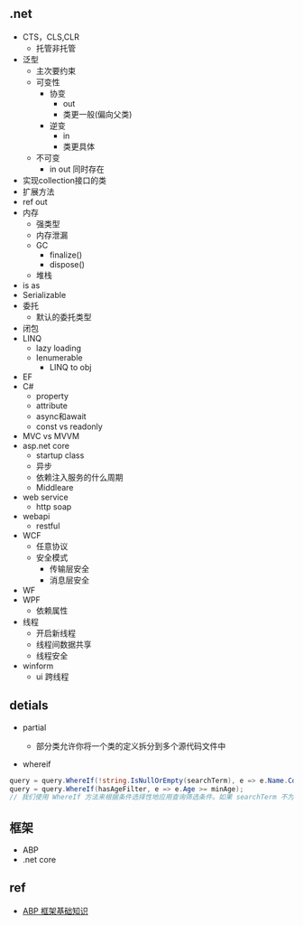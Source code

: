 ## .net

+ CTS，CLS,CLR
   - 托管非托管
+ 泛型
   - 主次要约束
   - 可变性
        + 协变
            - out
            - 类更一般(偏向父类)
        + 逆变
            - in
            - 类更具体
   - 不可变
        + in out 同时存在
+ 实现collection接口的类
+ 扩展方法
+ ref out
+ 内存
   - 强类型
   - 内存泄漏
   - GC
        + finalize()
        + dispose()
   - 堆栈
+ is as
+ Serializable
+ 委托
   - 默认的委托类型
+ 闭包
+ LINQ
   - lazy loading
   - Ienumerable
        + LINQ to obj
+ EF
+ C#
   - property
   - attribute
   - async和await
   - const vs readonly
+ MVC vs MVVM
+ asp.net core
   - startup class
   - 异步
   - 依赖注入服务的什么周期
   - Middleare
+ web service
   - http soap
+ webapi
   - restful
+ WCF
   - 任意协议
   - 安全模式
        + 传输层安全
        + 消息层安全
+ WF
+ WPF
   + 依赖属性
+ 线程
   - 开启新线程
   - 线程间数据共享
   - 线程安全
+ winform
   - ui 跨线程


## detials
+ partial
   + 部分类允许你将一个类的定义拆分到多个源代码文件中

+ whereif
```c#
query = query.WhereIf(!string.IsNullOrEmpty(searchTerm), e => e.Name.Contains(searchTerm));
query = query.WhereIf(hasAgeFilter, e => e.Age >= minAge);
// 我们使用 WhereIf 方法来根据条件选择性地应用查询筛选条件。如果 searchTerm 不为空，则应用名字的模糊匹配筛选条件；如果 hasAgeFilter 为 true，则应用最小年龄的筛选条件。
```


## 框架

+ ABP
+ .net core


## ref
+ [ABP 框架基础知识](https://zhuanlan.zhihu.com/p/338971621)